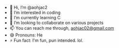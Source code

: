 - 👋 Hi, I’m @aohjac2
- 👀 I’m interested in coding
- 🌱 I’m currently learning C
- 💞️ I’m looking to collaborate on various projects
- 📫 You can reach me through, aohjac02@gmail.com
- 😄 Pronouns: He
- ⚡ Fun fact: I'm fun, pun intended. lol.

<!---
aohjac2/aohjac2 is a ✨ special ✨ repository because its `README.md` (this file) appears on your GitHub profile.
You can click the Preview link to take a look at your changes.
--->
